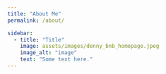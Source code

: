 ```yaml
---
title: "About Me"
permalink: /about/

sidebar:
  - title: "Title"
    image: assets/images/denny_bnb_homepage.jpeg
    image_alt: "image"
    text: "Some text here."
---
```

